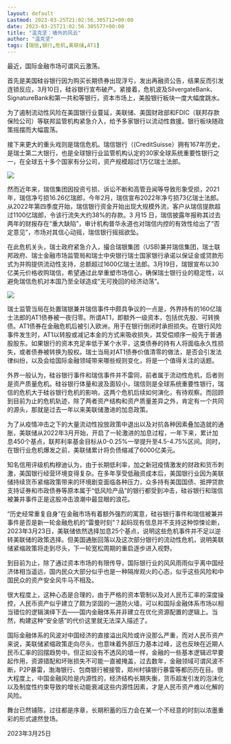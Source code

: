 ```yaml
---
layout: default
Lastmod: 2023-03-25T21:02:56.305712+00:00
date: 2023-03-25T21:02:56.305577+00:00
title: "温克坚：墙外的风云"
author: "温克坚"
tags: [瑞信,银行,危机,美联储,AT1]
---
```


最近，国际金融市场可谓风云激荡。  

首先是美国硅谷银行因为购买长期债券出现浮亏，发出再融资公告，结果反而引发连锁反应，3月10日，硅谷银行宣布破产。紧接着，危机波及SilvergateBank、SignatureBank和第一共和等银行，资本市场上，美股银行板块一度大幅度跳水。

为了遏制流动性风险在美国银行业蔓延，美联储、美国财政部和FDIC（联邦存款保险公司）等联邦监管机构紧急介入，给予多家银行以流动性救援。银行板块随政策摇摆而大幅震荡。

接下来更大的重头戏则是瑞信危机。瑞信银行（(CreditSuisse）拥有167年历史，是瑞士第二大银行，也是全球银行业监管机构认定的30家全球系统重要性银行之一，在全球五十多个国家有分公司，资产规模超过1万亿瑞士法郎。 

![](https://images.weserv.nl/?url=https%3A//mmbiz.qpic.cn/mmbiz_jpg/8IbqzgFnjI0TLlTLlNhV5WnibSiawPzpIgVQ2Q0Fj98WhicRWQTYauN5W1FrpicxoIktxS1ZZ8xxujpWaZIqGXAdyg/640%3Fwx_fmt%3Djpeg)

然而近年来，瑞信集团因投资亏损、诉讼不断和高管丑闻等导致形象受损，2021年，瑞信净亏损16.26亿瑞郎，今年2月，瑞信宣布2022年净亏损73亿瑞士法郎。从2022年第四季度开始，瑞信银行资金开始出现大规模外流，客户从瑞信提款超过1100亿瑞郎，令该行流失大约38%的存款。3 月15 日，瑞信披露年报称其过去两年的财报存在“重大缺陷”，审计机构普华永道也对瑞信内控的有效性给出了“否定意见”，市场对其信心动摇，瑞信银行摇摇欲坠。

在此危机关头，瑞士政府紧急介入，撮合瑞银集团（USB)兼并瑞信集团，瑞士联邦政府、瑞士金融市场监管局和瑞士中央银行瑞士国家银行承诺以保证金或贷款形式为并购提供流动性支持，总额超过1600亿瑞士法郎。3月19日，瑞银宣布以30亿美元价格收购瑞信，希望通过此举重塑市场信心，确保瑞士银行业的稳定性，以避免瑞信危机对本国乃至全球造成“无可挽回的经济动荡”。

![](https://images.weserv.nl/?url=https%3A//mmbiz.qpic.cn/mmbiz_jpg/8IbqzgFnjI1awShuRJnT0UHzTl3qFlicdvPgHX9PJsAyfUJvsFzIDicgJCqNibwialbib3UfgVpRWicdTiciaUTze33Dicw/640%3Fwx_fmt%3Djpeg)

瑞士监管当局在处置瑞银兼并瑞信事件中颇具争议的一点是，外界持有的160亿瑞士法郎的AT1债券被一夜归零。所谓AT1，即额外一级资本，包括优先股、可转换债。AT1债券在金融危机后被引入欧洲，用于在银行倒闭时承担损失。在银行风险事件发生时，AT1以转股或减记本金的方式来吸收损失，其受偿顺序一般先于普通股股东。如果银行的资本充足率低于某个水平，这类债券的持有人将面临永久性损失，或者债券被转换为股权。瑞士当局对AT1债券价值清零的做法，是否会引发法律纠纷，以及会给国际金融领域带来哪些规则变化，将是一个值得关注的话题。

外界一般认为，硅谷银行事件和瑞信事件并不雷同，前者属于流动性危机，后者则是资产质量危机。硅谷银行体量和波及面较小，瑞信则是全球系统重要性银行，瑞信的危机大于硅谷银行危机的影响，这两个危机后续如何演化，有待观察。而回顾到目前为止的危机轨迹，除了两者资产结构和资产质量差异之外，肯定有一个共同的源头，那就是过去一年以来美联储激进的加息政策。

为了从疫情冲击之下的大量流动性投放政策中退出以及对抗各种因素叠加造就的通胀，美联储从2022年3月开始，开启了一轮激进的加息过程，一年下来，累计加息450个基点，联邦利率基金目标从0-0.25%一举提升至4.5-4.75%区间。同时，在银行业危机爆发之前，美联储累计将负债缩减了6000亿美元。

知名信用评级机构穆迪认为，由于长期低利率，加之新冠疫情激发的财政和货币刺激，美国银行经营环境变得复杂。在多年享受低融资成本后，美国银行业因为美联储持续货币紧缩政策带来的环境剧变面临各种压力，众多持有美国国债、抵押贷款支持证券和市政债券等原本属于“低风险产品”的银行都受到冲击，硅谷银行和瑞信被兼并事件正是这股冲击浪潮中最显眼的浪花。

“历史经常重复自身”在金融市场有着额外强烈的寓意，硅谷银行事件和瑞信被兼并事件是否是新一轮金融危机的“雷曼时刻”？起码现有信息并不支持这种惊悚论断， 2023年3月23日，美联储依然选择加息25个基点，说明这些危机事件并不足以逆转美联储的政策选择。但美国通胀回落以及这次部分银行的流动性危机，说明美联储紧缩政策将走到尽头，下一轮宽松周期的重启逐步进入视野。

到目前为止，除了通过资本市场的有限传导，国际银行业的风风雨雨似乎离中国经济体相当遥远，国内民众大部分似乎也是一种隔岸观火的心态，似乎这些风险和中国民众的资产安全风牛马不相及。

很大程度上，这种心态是合理的，由于严格的资本管制以及对人民币汇率的深度操控，人民币资产似乎建立了颇为坚固的一道防火墙，可以和国际金融体系市场以相当错位的逻辑演绎下去——国内金融体系并非建立在优化资源配置的逻辑上。当然，构建这种“安全感”的代价这里就无法深入描述了。

国际金融体系的风波对中国经济的直接溢出风险或许没那么严重，而对人民币资产来说，美联储紧缩政策走向尽头，也意味着外部压力基本过峰，这也反映在近期人民币汇率的回摆趋势中。但正如没有不透风的墙一样，金融的一些基本逻辑迟早要起作用，资源错配和坏账损失不可能一直被掩盖，过去数年，金融领域可谓风波不断，P2P暴雷，渤海银行、包商银行被接管，郑州村镇银行暴雷等都历历在目。很大程度上，中国金融风险是内源性的，经济结构长期失衡，货币超发引发的泡沫化以及制度性约束导致的增长动能衰减这些内源性因素，才是人民币资产难以化解的风险。

舞台已然铺陈，过往都是序章，长期积蓄的压力会在某一个不经意的时刻以浓墨重彩的形式遽然登场。  

2023年3月25日

  
‍‍‍‍‍‍‍

